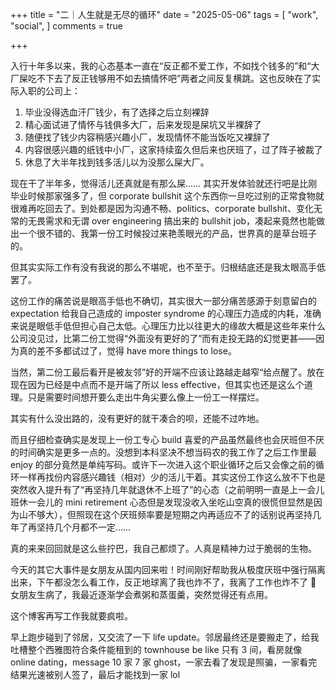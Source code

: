 +++
title = "二｜人生就是无尽的循环"
date = "2025-05-06"
tags = [
    "work",
    "social",
]
comments = true

+++

入行十年多以来，我的心态基本一直在“反正都不爱工作，不如找个钱多的”和“大厂屎吃不下去了反正钱够用不如去搞情怀吧”两者之间反复横跳。这也反映在了实际入职的公司上：
1. 毕业没得选血汗厂钱少，有了选择之后立刻裸辞
2. 精心面试进了情怀与钱俱多大厂，后来发现是屎坑又半裸辞了
3. 随便找了钱少内容稍感兴趣小厂，发现情怀不能当饭吃又裸辞了
4. 内容很感兴趣的纸钱中小厂，这家持续蛮久但后来也厌班了，过了阵子被裁了
5. 休息了大半年找到钱多活儿以为没那么屎大厂。

现在干了半年多，觉得活儿还真就是有那么屎…… 其实开发体验就还行吧是比刚毕业时候那家强多了，但 corporate bullshit 这个东西你一旦吃过别的正常食物就很难再吃回去了。到处都是因为沟通不畅、politics、corporate bullshit、变化无常的无畏需求和无谓 over engineering 搞出来的 bullshit job，凑起来竟然也能做出一个很不错的、我第一份工时候投过来艳羡眼光的产品，世界真的是草台班子的。

但其实实际工作有没有我说的那么不堪呢，也不至于。归根结底还是我太眼高手低罢了。

这份工作的痛苦说是眼高手低也不确切，其实很大一部分痛苦感源于刻意留白的 expectation 给我自己造成的 imposter syndrome 的心理压力造成的内耗，准确来说是眼低手低但担心自己太低。心理压力比以往更大的缘故大概是这些年来什么公司没见过，比第二份工觉得“外面没有更好的了”而有走投无路的幻觉更甚——因为真的差不多都试过了，觉得 have more things to lose。

当然，第二份工最后看开是被友邻”好的开端不应该让路越走越窄“给点醒了。放在现在因为已经是中点而不是开端了所以 less effective，但其实也还是这么个道理。只是需要时间想开要么走出牛角尖要么像上一份工一样摆烂。

其实有什么没出路的，没有更好的就干凑合的呗，还能不过咋地。

而且仔细检查确实是发现上一份工专心 build 喜爱的产品虽然最终也会厌班但不厌的时间确实是更多一点的。没想到本科坚决不想当码农的我工作了之后工作里最 enjoy 的部分竟然是单纯写码。或许下一次进入这个职业循环之后又会像之前的循环一样再找份内容感兴趣钱（相对）少的活儿干着。其实这份工作这么放不下也是突然收入提升有了“再坚持几年就退休不上班了”的心态（之前明明一直是上一会儿班休一会儿的 mini retirement 心态但是发现没收入坐吃山空真的很慌但显然是因为山不够大），但照现在这个厌班频率要是短期之内再适应不了的话别说再坚持几年了再坚持几个月都不一定…… 

真的来来回回就是这么些拧巴，我自己都烦了。人真是精神力过于脆弱的生物。

今天的其它大事件是女朋友从国内回来啦！时间刚好帮助我从极度厌班中强行隔离出来，下午都没怎么看工作，反正地球离了我也炸不了，我离了工作也炸不了 🤷 女朋友生病了，我最近逐渐学会煮粥和蒸蛋羹，突然觉得还有点用。

这个博客再写工作我就要疯啦。

早上跑步碰到了邻居，又交流了一下 life update。邻居最终还是要搬走了，给我吐槽整个西雅图符合条件能租到的 townhouse be like 只有 3 间，看房就像 online dating，message 10 家 7 家 ghost，一家去看了发现是照骗，一家看完结果光速被别人签了，最后才能找到一家 lol